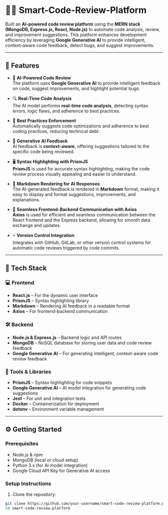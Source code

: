 # 🧑‍💻 Smart-Code-Review-Platform


Built an **AI-powered code review platform** using the **MERN stack (MongoDB, Express.js, React, Node.js)** to automate code analysis, review, and improvement suggestions. This platform enhances development efficiency by leveraging **Google Generative AI** to provide intelligent, context-aware code feedback, detect bugs, and suggest improvements.

---

## 🚀 Features

- 🤖 **AI-Powered Code Review**  
  The platform uses **Google Generative AI** to provide intelligent feedback on code, suggest improvements, and highlight potential bugs.

- 🔍 **Real-Time Code Analysis**  
  The AI model performs **real-time code analysis**, detecting syntax errors, logic flaws, and adherence to best practices.

- 🏅 **Best Practices Enforcement**  
  Automatically suggests code optimizations and adherence to best coding practices, reducing technical debt.

- 💬 **Generative AI Feedback**  
  AI feedback is **context-aware**, offering suggestions tailored to the specific code being reviewed.

- 🖥 **Syntax Highlighting with PrismJS**  
  **PrismJS** is used for accurate syntax highlighting, making the code review process visually appealing and easier to understand.

- 📄 **Markdown Rendering for AI Responses**  
  The AI-generated feedback is rendered in **Markdown** format, making it easy to display and format suggestions, improvements, and explanations.

- 🔄 **Seamless Frontend-Backend Communication with Axios**  
  **Axios** is used for efficient and seamless communication between the React frontend and the Express backend, allowing for smooth data exchange and updates.

- ⚡ **Version Control Integration**  
  Integrates with GitHub, GitLab, or other version control systems for automatic code reviews triggered by code commits.

---

## 🧰 Tech Stack

### 💻 Frontend
- **React.js** – For the dynamic user interface
- **PrismJS** – Syntax highlighting library
- **Markdown** – Rendering AI feedback in a readable format
- **Axios** – For frontend-backend communication

### 🛠 Backend
- **Node.js & Express.js** – Backend logic and API routes
- **MongoDB** – NoSQL database for storing user data and code review feedback
- **Google Generative AI** – For generating intelligent, context-aware code review feedback

### 🧪 Tools & Libraries
- **PrismJS** – Syntax highlighting for code snippets
- **Google Generative AI** – AI model integration for generating code suggestions
- **Jest** – For unit and integration tests
- **Docker** – Containerization for deployment
- **dotenv** – Environment variable management

---

## ⚙️ Getting Started

### Prerequisites

- Node.js & npm
- MongoDB (local or cloud setup)
- Python 3.x (for AI model integration)
- Google Cloud API Key for Generative AI access

### Setup Instructions

1. Clone the repository:

```bash
git clone https://github.com/your-username/smart-code-review-platform.git
cd smart-code-review-platform
